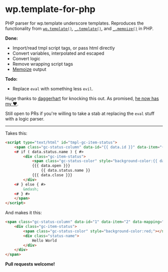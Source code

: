 # wp.template-for-php
PHP parser for wp.template underscore templates. Reproduces the functionality from [`wp.template()`](https://github.com/WordPress/WordPress/blob/4.5.3/wp-includes/js/wp-util.js#L8-L36), [`_.template()`](https://github.com/jashkenas/underscore/blob/master/underscore.js#L1487-L1546), and [`_.memoize()`](https://github.com/jashkenas/underscore/blob/master/underscore.js#L781-L791) in PHP.

**Done:**

* Import/read tmpl script tags, or pass html directly
* Convert variables, interpolated and escaped
* Convert logic
* Remove wrapping script tags
* [Memoize](http://underscorejs.org/#memoize) output

**Todo:**

* Replace `eval` with something less `evil`.

Huge thanks to [daggerhart](https://github.com/jtsternberg/wp.template-for-php/pull/1) for knocking this out. As promised, [he now has my ♥️](https://twitter.com/Jtsternberg/status/748548298332577792).

Still open to PRs if you're willing to take a stab at replacing the `eval` stuff with a logic parser.
___

Takes this:

```html
<script type="text/html" id="tmpl-gc-item-status">
	<span class="gc-status-column" data-id="{{ data.id }}" data-item="{{ data.item }}" data-mapping="{{ data.mapping }}">
	<# if ( data.status.name ) { #>
		<div class="gc-item-status">
			<span class="gc-status-color" style="background-color:{{ data.status.color }};"></span>
			{{{ data.open }}}
				{{ data.status.name }}
			{{{ data.close }}}
		</div>
	<# } else { #>
		&mdash;
	<# } #>
	</span>
</script>
```

And makes it this:

```html
<span class="gc-status-column" data-id="1" data-item="2" data-mapping="3">
	<div class="gc-item-status">
		<span class="gc-status-color" style="background-color:red;"></span>
		<div class="status-name">
			Hello World
		</div>
	</div>
</span>

```
	
**Pull requests welcome!**
